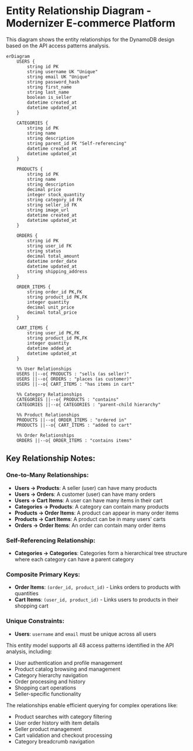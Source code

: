 # Entity Relationship Diagram - Modernizer E-commerce Platform

This diagram shows the entity relationships for the DynamoDB design based on the API access patterns analysis.

```mermaid
erDiagram
    USERS {
        string id PK
        string username UK "Unique"
        string email UK "Unique"
        string password_hash
        string first_name
        string last_name
        boolean is_seller
        datetime created_at
        datetime updated_at
    }

    CATEGORIES {
        string id PK
        string name
        string description
        string parent_id FK "Self-referencing"
        datetime created_at
        datetime updated_at
    }

    PRODUCTS {
        string id PK
        string name
        string description
        decimal price
        integer stock_quantity
        string category_id FK
        string seller_id FK
        string image_url
        datetime created_at
        datetime updated_at
    }

    ORDERS {
        string id PK
        string user_id FK
        string status
        decimal total_amount
        datetime order_date
        datetime updated_at
        string shipping_address
    }

    ORDER_ITEMS {
        string order_id PK,FK
        string product_id PK,FK
        integer quantity
        decimal unit_price
        decimal total_price
    }

    CART_ITEMS {
        string user_id PK,FK
        string product_id PK,FK
        integer quantity
        datetime added_at
        datetime updated_at
    }

    %% User Relationships
    USERS ||--o{ PRODUCTS : "sells (as seller)"
    USERS ||--o{ ORDERS : "places (as customer)"
    USERS ||--o{ CART_ITEMS : "has items in cart"

    %% Category Relationships
    CATEGORIES ||--o{ PRODUCTS : "contains"
    CATEGORIES ||--o{ CATEGORIES : "parent-child hierarchy"

    %% Product Relationships
    PRODUCTS ||--o{ ORDER_ITEMS : "ordered in"
    PRODUCTS ||--o{ CART_ITEMS : "added to cart"

    %% Order Relationships
    ORDERS ||--o{ ORDER_ITEMS : "contains items"
```

## Key Relationship Notes:

### **One-to-Many Relationships:**
- **Users → Products**: A seller (user) can have many products
- **Users → Orders**: A customer (user) can have many orders  
- **Users → Cart Items**: A user can have many items in their cart
- **Categories → Products**: A category can contain many products
- **Products → Order Items**: A product can appear in many order items
- **Products → Cart Items**: A product can be in many users' carts
- **Orders → Order Items**: An order can contain many order items

### **Self-Referencing Relationship:**
- **Categories → Categories**: Categories form a hierarchical tree structure where each category can have a parent category

### **Composite Primary Keys:**
- **Order Items**: `(order_id, product_id)` - Links orders to products with quantities
- **Cart Items**: `(user_id, product_id)` - Links users to products in their shopping cart

### **Unique Constraints:**
- **Users**: `username` and `email` must be unique across all users

This entity model supports all 48 access patterns identified in the API analysis, including:
- User authentication and profile management
- Product catalog browsing and management
- Category hierarchy navigation
- Order processing and history
- Shopping cart operations
- Seller-specific functionality

The relationships enable efficient querying for complex operations like:
- Product searches with category filtering
- User order history with item details
- Seller product management
- Cart validation and checkout processing
- Category breadcrumb navigation
